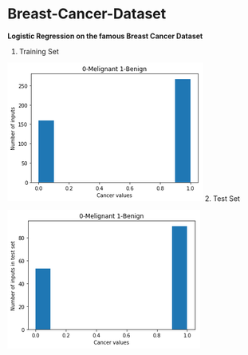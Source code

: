 # Breast-Cancer-Dataset
**Logistic Regression on the famous Breast Cancer Dataset**
1. Training Set


![Logo](/bctrain.png)
2. Test Set



![Logo](/bctest.png)
